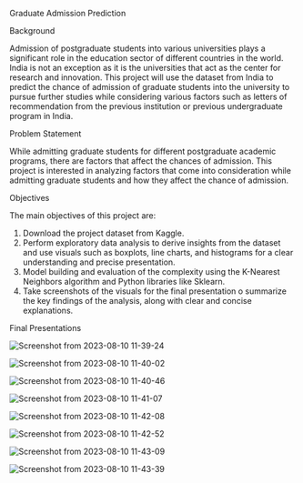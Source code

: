 Graduate Admission Prediction

Background

Admission of postgraduate students into various universities plays a significant role in the education sector of different countries in the world. India is not an exception as it is the universities that act as the center for research and innovation. This project will use the dataset from India to predict the chance of admission of graduate students into the university to pursue further studies while considering various factors such as letters of recommendation from the previous institution or previous undergraduate program in India.

Problem Statement

While admitting graduate students for different postgraduate academic programs, there are factors that affect the chances of admission. This project is interested in analyzing factors that come into consideration while admitting graduate students and how they affect the chance of admission.

Objectives

The main objectives of this project are:
1. Download the project dataset from Kaggle.
2. Perform exploratory data analysis to derive insights from the dataset and use visuals such as boxplots, line charts, and histograms for a clear understanding and precise presentation.
3. Model building and evaluation of the complexity using the K-Nearest Neighbors algorithm and Python libraries like Sklearn.
4. Take screenshots of the visuals for the final presentation  o summarize the key findings of the analysis, along with clear and concise explanations.

Final Presentations   


![Screenshot from 2023-08-10 11-39-24](https://github.com/devotuoma/Graduate-Admission-Prediction-in-India/assets/94548340/e56130d4-0fdd-4739-8e17-b3489cedfdc4)

![Screenshot from 2023-08-10 11-40-02](https://github.com/devotuoma/Graduate-Admission-Prediction-in-India/assets/94548340/31db0996-bcaa-43b7-9a14-b79e10da9ec2)

![Screenshot from 2023-08-10 11-40-46](https://github.com/devotuoma/Graduate-Admission-Prediction-in-India/assets/94548340/120adb92-ed71-4424-ac16-9f3ddc3eb860)

![Screenshot from 2023-08-10 11-41-07](https://github.com/devotuoma/Graduate-Admission-Prediction-in-India/assets/94548340/998b739f-4795-4c58-ab01-208e8246265b)


![Screenshot from 2023-08-10 11-42-08](https://github.com/devotuoma/Graduate-Admission-Prediction-in-India/assets/94548340/a64ad8bf-7567-43c7-b975-9a3570e11842)



![Screenshot from 2023-08-10 11-42-52](https://github.com/devotuoma/Graduate-Admission-Prediction-in-India/assets/94548340/6a843b34-5249-4a08-983b-a2d18cae41e0)


![Screenshot from 2023-08-10 11-43-09](https://github.com/devotuoma/Graduate-Admission-Prediction-in-India/assets/94548340/c075ff04-7183-41f2-8f5d-577dc17fea3b)

![Screenshot from 2023-08-10 11-43-39](https://github.com/devotuoma/Graduate-Admission-Prediction-in-India/assets/94548340/1068f2d6-26f1-4434-b89e-9b627dd7d5d2)





